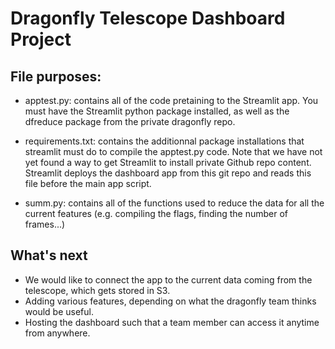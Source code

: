 # Dragonfly Telescope Dashboard Project

## File purposes:

- apptest.py: contains all of the code pretaining to the Streamlit app. You must have the Streamlit python
package installed, as well as the dfreduce package from the private dragonfly repo.

- requirements.txt: contains the additionnal package installations that streamlit must do to compile the 
apptest.py code. Note that we have not yet found a way to get Streamlit to install private Github repo content.
Streamlit deploys the dashboard app from this git repo and reads this file before the main app script.

- summ.py: contains all of the functions used to reduce the data for all the current features (e.g. compiling
the flags, finding the number of frames...)


## What's next

- We would like to connect the app to the current data coming from the telescope, which gets stored in S3.
- Adding various features, depending on what the dragonfly team thinks would be useful.
- Hosting the dashboard such that a team member can access it anytime from anywhere.


